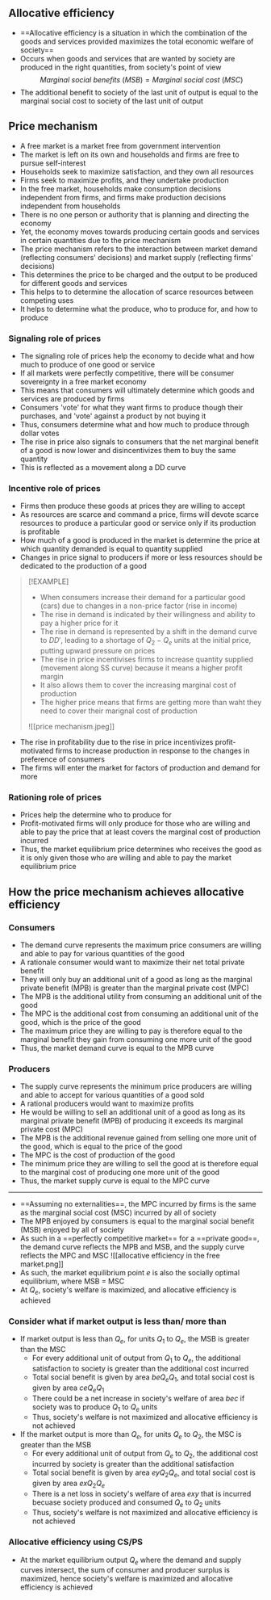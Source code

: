 ## Allocative efficiency
- ==Allocative efficiency is a situation in which the combination of the goods and services provided maximizes the total economic welfare of society==
- Occurs when goods and services that are wanted by society are produced in the right quantities, from society's point of view
$$Marginal\ social\ benefits\ (MSB) = Marginal\ social\ cost\ (MSC)$$
- The additional benefit to society of the last unit of output is equal to the marginal social cost to society of the last unit of output
## Price mechanism
- A free market is a market free from government intervention
- The market is left on its own and households and firms are free to pursue self-interest
- Households seek to maximize satisfaction, and they own all resources
- Firms seek to maximize profits, and they undertake production
- In the free market, households make consumption decisions independent from firms, and firms make production decisions independent from households
- There is no one person or authority that is planning and directing the economy
- Yet, the economy moves towards producing certain goods and services in certain quantities due to the price mechanism
- The price mechanism refers to the interaction between market demand (reflecting consumers' decisions) and market supply (reflecting firms' decisions)
- This determines the price to be charged and the output to be produced for different goods and services
- This helps to to determine the allocation of scarce resources between competing uses
- It helps to determine what the produce, who to produce for, and how to produce
### Signaling role of prices
- The signaling role of prices help the economy to decide what and how much to produce of one good or service
- If all markets were perfectly competitive, there will be consumer sovereignty in a free market economy
- This means that consumers will ultimately determine which goods and services are produced by firms
- Consumers 'vote' for what they want firms to produce though their purchases, and 'vote' against a product by not buying it
- Thus, consumers determine what and how much to produce through dollar votes
- The rise in price also signals to consumers that the net marginal benefit of a good is now lower and disincentivizes them to buy the same quantity
- This is reflected as a movement along a DD curve
### Incentive role of prices
- Firms then produce these goods at prices they are willing to accept
- As resources are scarce and command a price, firms will devote scarce resources to produce a particular good or service only if its production is profitable
- How much of a good is produced in the market is determine the price at which quantity demanded is equal to quantity supplied
- Changes in price signal to producers if more or less resources should be dedicated to the production of a good

>[!EXAMPLE]
>- When consumers increase their demand for a particular good (cars) due to changes in a non-price factor (rise in income)
>- The rise in demand is indicated by their willingness and ability to pay a higher price for it
>- The rise in demand is represented by a shift in the demand curve to $DD'$, leading to a shortage of $Q_2 - Q_e$ units at the initial price, putting upward pressure on prices
>- The rise in price incentivises firms to increase quantity supplied (movement along SS curve) because it means a higher profit margin
>- It also allows them to cover the increasing marginal cost of production
>- The higher price means that firms are getting more than waht they need to cover their marignal cost of production
>
>![[price mechanism.jpeg]]

- The rise in profitability due to the rise in price incentivizes profit-motivated firms to increase production in response to the changes in preference of consumers
- The firms will enter the market for factors of production and demand for more 
### Rationing role of prices
- Prices help the determine who to produce for
- Profit-motivated firms will only produce for those who are willing and able to pay the price that at least covers the marginal cost of production incurred
- Thus, the market equilibrium price determines who receives the good as it is only given those who are willing and able to pay the market equilibrium price
## How the price mechanism achieves allocative efficiency
### Consumers
- The demand curve represents the maximum price consumers are willing and able to pay for various quantities of the good
- A rationale consumer would want to maximize their net total private benefit
- They will only buy an additional unit of a good as long as the marginal private benefit (MPB) is greater than the marginal private cost (MPC)
- The MPB is the additional utility from consuming an additional unit of the good
- The MPC is the additional cost from consuming an additional unit of the good, which is the price of the good
- The maximum price they are willing to pay is therefore equal to the marginal benefit they gain from consuming one more unit of the good
- Thus, the market demand curve is equal to the MPB curve
### Producers
- The supply curve represents the minimum price producers are willing and able to accept for various quantities of a good sold
- A rational producers would want to maximize profits
- He would be willing to sell an additional unit of a good as long as its marginal private benefit (MPB) of producing it exceeds its marginal private cost (MPC)
- The MPB is the additional revenue gained from selling one more unit of the good, which is equal to the price of the good
- The MPC is the cost of production of the good
- The minimum price they are willing to sell the good at is therefore equal to the marginal cost of producing one more unit of the good
- Thus, the market supply curve is equal to the MPC curve
---
- ==Assuming no externalities==, the MPC incurred by firms is the same as the marginal social cost (MSC) incurred by all of society
- The MPB enjoyed by consumers is equal to the marginal social benefit (MSB) enjoyed by all of society
- As such in a ==perfectly competitive market== for a ==private good==, the demand curve reflects the MPB and MSB, and the supply curve reflects the MPC and MSC
![[allocative efficiency in the free market.png]]
- As such, the market equilibrium point $e$ is also the socially optimal equilibrium, where MSB = MSC
- At $Q_e$, society's welfare is maximized, and allocative efficiency is achieved
### Consider what if market output is less than/ more than
- If market output is less than $Q_e$, for units $Q_1$ to $Q_e$, the MSB is greater than the MSC
	- For every additional unit of output from $Q_1$ to $Q_e$, the additional satisfaction to society is greater than the additional cost incurred
	- Total social benefit is given by area $beQ_eQ_1$, and total social cost is given by area $ceQ_eQ_1$
	- There could be a net increase in society's welfare of area $bec$ if society was to produce $Q_1$ to $Q_e$ units
	- Thus, society's welfare is not maximized and allocative efficiency is not achieved
- If the market output is more than $Q_e$, for units $Q_e$ to $Q_2$, the MSC is greater than the MSB
	- For every additional unit of output from $Q_e$ to $Q_2$, the additional cost incurred by society is greater than the additional satisfaction
	- Total social benefit is given by area $eyQ_2Q_e$, and total social cost is given by area $exQ_2Q_e$
	- There is a net loss in society's welfare of area  $exy$ that is incurred becuase society produced and consumed $Q_e$ to $Q_2$ units
	- Thus, society's welfare is not maximized and allocative efficiency is not achieved
### Allocative efficiency using CS/PS
- At the market equilibrium output $Q_e$ where the demand and supply curves intersect, the sum of consumer and producer surplus is maximized, hence society's welfare is maximized and allocative efficiency is achieved
